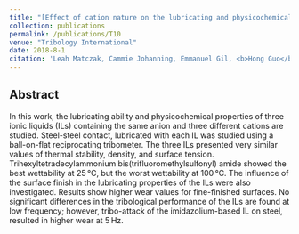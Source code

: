 ```yaml
---
title: "[Effect of cation nature on the lubricating and physicochemical properties of three ionic liquids](https://www.sciencedirect.com/science/article/abs/pii/S0301679X18301695)"
collection: publications
permalink: /publications/T10
venue: "Tribology International"
date: 2018-8-1
citation: 'Leah Matczak, Cammie Johanning, Emmanuel Gil, <b>Hong Guo</b>, Thomas W Smith, Michael Schertzer, P Iglesias <i>Tribology International</i> <b>2018</b>.'
---
```


## Abstract
In this work, the lubricating ability and physicochemical properties of three ionic liquids (ILs) containing the same anion and three different cations are studied. Steel-steel contact, lubricated with each IL was studied using a ball-on-flat reciprocating tribometer. The three ILs presented very similar values of thermal stability, density, and surface tension. Trihexyltetradecylammonium bis(trifluoromethylsulfonyl) amide showed the best wettability at 25 °C, but the worst wettability at 100 °C. The influence of the surface finish in the lubricating properties of the ILs were also investigated. Results show higher wear values for fine-finished surfaces. No significant differences in the tribological performance of the ILs are found at low frequency; however, tribo-attack of the imidazolium-based IL on steel, resulted in higher wear at 5 Hz.

